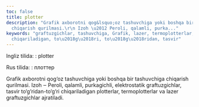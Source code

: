 ```yaml
---
toc: false
title: plotter
description: "Grafik axborotni qog&lsquo;oz tashuvchiga yoki boshqa bir tashuvchiga
  chiqarish qurilmasi.\r\n Izoh \u2012 Peroli, qalamli, purka..."
keywords: "graftuzgichlar, tashuvchiga, Grafik, lazer, termoplotterlar, plotterlar,
  chiqariladigan, to\u2018g\u2018ri, to\u2018g\u2018ridan, tasvir"
---
```


Ingliz tilida:
:   plotter

Rus tilida:
:   плоттер

Grafik axborotni qog‘oz tashuvchiga yoki boshqa bir tashuvchiga chiqarish qurilmasi.
 Izoh ‒ Peroli, qalamli, purkagichli, elektrostatik graftuzgichlar, tasvir to‘g‘ridan-to‘g‘ri chiqariladigan plotterlar, termoplotterlar va lazer graftuzgichlar ajratiladi.